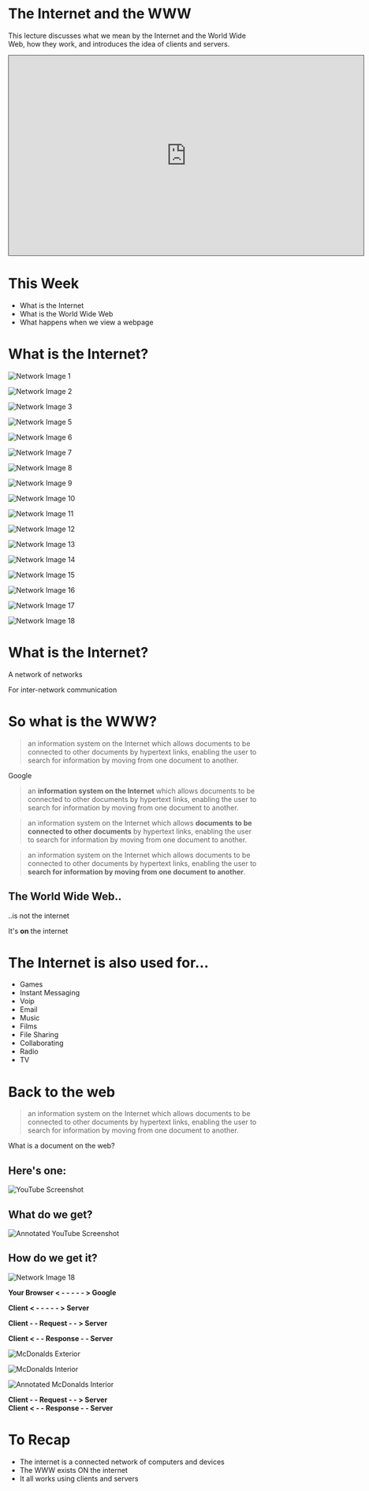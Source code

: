 # The Internet and the WWW

This lecture discusses what we mean by the Internet and the World Wide Web, how they work, and introduces the idea of clients and servers.

<iframe src="https://dmureplay.cloud.panopto.eu/Panopto/Pages/Embed.aspx?id=4da7aa74-6ec0-498b-8e6c-ac5500810a19&autoplay=false&offerviewer=true&showtitle=true&showbrand=false&start=0&interactivity=all" height="405" width="720" style="border: 1px solid #464646;" allowfullscreen allow="autoplay"></iframe>

# This Week

- What is the Internet
- What is the World Wide Web
- What happens when we view a webpage

# What is the Internet?

![Network Image 1](https://thomcorah.github.io/dmu-multimedia/resources/internetAndWWW/network1.png)

![Network Image 2](https://thomcorah.github.io/dmu-multimedia/resources/internetAndWWW/network2.png)

![Network Image 3](https://thomcorah.github.io/dmu-multimedia/resources/internetAndWWW/network3.png)

![Network Image 5](https://thomcorah.github.io/dmu-multimedia/resources/internetAndWWW/network5.png)

![Network Image 6](https://thomcorah.github.io/dmu-multimedia/resources/internetAndWWW/network6.png)

![Network Image 7](https://thomcorah.github.io/dmu-multimedia/resources/internetAndWWW/network7.png)

![Network Image 8](https://thomcorah.github.io/dmu-multimedia/resources/internetAndWWW/network8.png)

![Network Image 9](https://thomcorah.github.io/dmu-multimedia/resources/internetAndWWW/network9.png)

![Network Image 10](https://thomcorah.github.io/dmu-multimedia/resources/internetAndWWW/network10.png)

![Network Image 11](https://thomcorah.github.io/dmu-multimedia/resources/internetAndWWW/network11.png)

![Network Image 12](https://thomcorah.github.io/dmu-multimedia/resources/internetAndWWW/network12.png)

![Network Image 13](https://thomcorah.github.io/dmu-multimedia/resources/internetAndWWW/network13.png)

![Network Image 14](https://thomcorah.github.io/dmu-multimedia/resources/internetAndWWW/network14.png)

![Network Image 15](https://thomcorah.github.io/dmu-multimedia/resources/internetAndWWW/network15.png)

![Network Image 16](https://thomcorah.github.io/dmu-multimedia/resources/internetAndWWW/network16.png)

![Network Image 17](https://thomcorah.github.io/dmu-multimedia/resources/internetAndWWW/network17.png)

![Network Image 18](https://thomcorah.github.io/dmu-multimedia/resources/internetAndWWW/network18.png)

# What is the Internet?

A network of networks

For inter-network communication

# So what is the WWW?

> an information system on the Internet which allows documents to be connected to other documents by hypertext links, enabling the user to search for information by moving from one document to another.

Google

> an **information system on the Internet** which allows documents to be connected to other documents by hypertext links, enabling the user to search for information by moving from one document to another.

> an information system on the Internet which allows **documents to be connected to other documents** by hypertext links, enabling the user to search for information by moving from one document to another.

> an information system on the Internet which allows documents to be connected to other documents by hypertext links, enabling the user to **search for information by moving from one document to another**.

## The World Wide Web..

..is not the internet

It's **on** the internet

# The Internet is also used for...

- Games
- Instant Messaging
- Voip
- Email
- Music
- Films
- File Sharing
- Collaborating
- Radio
- TV

# Back to the web

> an information system on the Internet which allows documents to be connected to other documents by hypertext links, enabling the user to search for information by moving from one document to another.

What is a document on the web?

## Here's one:

![YouTube Screenshot](https://thomcorah.github.io/dmu-multimedia/resources/internetAndWWW/YouTubeScreenshot.png)

## What do we get?

![Annotated YouTube Screenshot](https://thomcorah.github.io/dmu-multimedia/resources/internetAndWWW/youTubeScreenshot2.png)

## How do we get it?

![Network Image 18](https://thomcorah.github.io/dmu-multimedia/resources/internetAndWWW/network18.png)

**Your Browser < - - - - - > Google**

**Client < - - - - - > Server**

**Client - - Request - - > Server**

**Client < - - Response - - Server**

![McDonalds Exterior](https://thomcorah.github.io/dmu-multimedia/resources/internetAndWWW/mcd1.png)

![McDonalds Interior](https://thomcorah.github.io/dmu-multimedia/resources/internetAndWWW/mcd2.png)

![Annotated McDonalds Interior](https://thomcorah.github.io/dmu-multimedia/resources/internetAndWWW/mcd3.png)

**Client - - Request - - > Server**  
**Client < - - Response - - Server**

# To Recap

- The internet is a connected network of computers and devices
- The WWW exists ON the internet
- It all works using clients and servers
